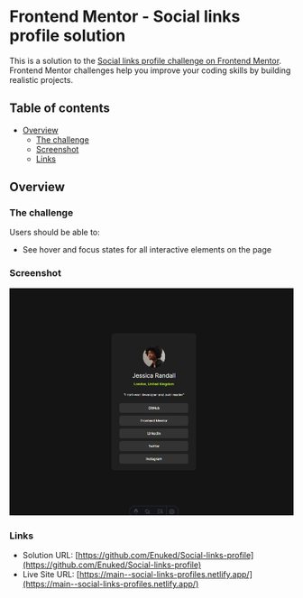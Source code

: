 # Frontend Mentor - Social links profile solution

This is a solution to the [Social links profile challenge on Frontend Mentor](https://www.frontendmentor.io/challenges/social-links-profile-UG32l9m6dQ). Frontend Mentor challenges help you improve your coding skills by building realistic projects. 

## Table of contents

- [Overview](#overview)
  - [The challenge](#the-challenge)
  - [Screenshot](#screenshot)
  - [Links](#links)


## Overview

### The challenge

Users should be able to:

- See hover and focus states for all interactive elements on the page

### Screenshot

![](./screenshot.jpg)
### Links

- Solution URL: [https://github.com/Enuked/Social-links-profile](https://github.com/Enuked/Social-links-profile)
- Live Site URL: [https://main--social-links-profiles.netlify.app/](https://main--social-links-profiles.netlify.app/)

